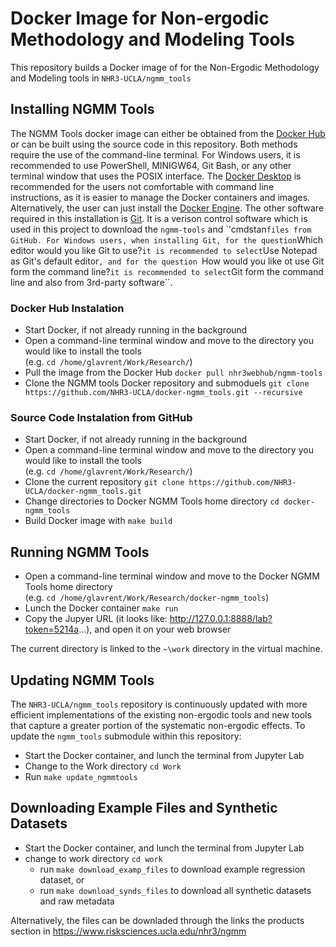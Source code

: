 # Docker Image for Non-ergodic Methodology and Modeling Tools

This repository builds a Docker image of for the Non-Ergodic Methodology and Modeling tools in `NHR3-UCLA/ngmm_tools` 


## Installing NGMM Tools

The NGMM Tools docker image can either be obtained from the [Docker Hub](https://hub.docker.com/r/nhr3webhub/ngmm-tools) or can be built using the source code in this repository. Both methods require the use of the command-line terminal. For Windows users, it is recommended to use PowerShell, MINIGW64, Git Bash, or any other terminal window that uses the POSIX interface. The [Docker Desktop](https://www.docker.com/products/docker-desktop/) is recommended for the users not comfortable with command line instructions, as it is easier to manage the Docker containers and images. Alternatively, the user can just install the [Docker Engine](https://docs.docker.com/engine/install/). The other software required in this installation is [Git](https://github.com/git-guides/install-git). It is a verison control software which is used in this project to download the ``ngmm-tools`` and `'cmdstan`` files from GitHub. For Windows users, when installing Git, for the question ``Which editor would you like Git to use?`` it is recommended to select ``Use Notepad as Git's default editor``, and for the question ``How would you like ot use Git form the command line?`` it is recommended to select ``Git form the command line and also from 3rd-party software``.

### Docker Hub Instalation

 * Start Docker, if not already running in the background
 * Open a command-line terminal window and move to the directory you would like to install the tools <br> (e.g. ``cd /home/glavrent/Work/Research/``)
 * Pull the image from the Docker Hub ``docker pull nhr3webhub/ngmm-tools``
 * Clone the NGMM tools Docker repository and submoduels ``git clone https://github.com/NHR3-UCLA/docker-ngmm_tools.git --recursive``
 
 ### Source Code Instalation from GitHub

 * Start Docker, if not already running in the background
 * Open a command-line terminal window and move to the directory you would like to install the tools <br> (e.g. ``cd /home/glavrent/Work/Research/``)
 * Clone the current repository ``git clone https://github.com/NHR3-UCLA/docker-ngmm_tools.git``
 * Change directories to Docker NGMM Tools home directory ``cd docker-ngmm_tools``
 * Build Docker image with ``make build``
 
## Running NGMM Tools

* Open a command-line terminal window and move to the Docker NGMM Tools home directory <br> (e.g. ``cd /home/glavrent/Work/Research/docker-ngmm_tools``)
* Lunch the Docker container ``make run``
* Copy the Jupyer URL (it looks like: http://127.0.0.1:8888/lab?token=5214a...), and open it on your web browser

The current directory is linked to the ``~\work`` directory in the virtual machine. 

## Updating NGMM Tools

 The `NHR3-UCLA/ngmm_tools` repository is continuously updated with more efficient implementations of the existing non-ergodic tools and new tools that capture a greater portion of the systematic non-ergodic effects. To update the ``ngmm_tools`` submodule within this repository:
 
* Start the Docker container, and lunch the terminal from Jupyter Lab
* Change to the Work directory ``cd Work``
* Run ``make update_ngmmtools``

## Downloading Example Files and Synthetic Datasets

* Start the Docker container, and lunch the terminal from Jupyter Lab
 * change to work directory ``cd work``
   - run ``make download_examp_files`` to download example regression dataset, or
   - run ``make download_synds_files`` to download all synthetic datasets and raw metadata 

Alternatively, the files can be downladed through the links the products section in https://www.risksciences.ucla.edu/nhr3/ngmm

